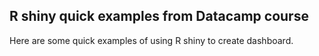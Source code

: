 ## R shiny quick examples from Datacamp course

Here are some quick examples of using R shiny to create dashboard.
